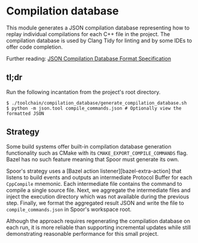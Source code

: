 # Compilation database

This module generates a JSON compilation database representing how to replay
individual compilations for each C++ file in the project. The compilation
database is used by Clang Tidy for linting and by some IDEs to offer code
completion.

Further reading:
[JSON Compilation Database Format Specification][llvm-compilation-database-spec]

## tl;dr
Run the following incantation from the project's root directory.

```
$ ./toolchain/compilation_database/generate_compilation_database.sh
$ python -m json.tool compile_commands.json # Optionally view the formatted JSON
```

## Strategy

Some build systems offer built-in compilation database generation functionality
such as CMake with its `CMAKE_EXPORT_COMPILE_COMMANDS` flag. Bazel has no such
feature meaning that Spoor must generate its own.

Spoor's strategy uses a [Bazel action listener][bazel-extra-action] that listens
to build events and outputs an intermediate Protocol Buffer for each
`CppCompile` mnemonic. Each intermediate file contains the command to compile a
single source file. Next, we aggregate the intermediate files and inject the
execution directory which was not available during the previous step. Finally,
we format the aggregated result JSON and write the file to
`compile_commands.json` in Spoor's workspace root.

Although the approach requires regenerating the compilation database on each
run, it is more reliable than supporting incremental updates while still
demonstrating reasonable performance for this small project.

[bazel-action-listener]: https://docs.bazel.build/versions/master/be/extra-actions.html
[llvm-compilation-database-spec]: https://clang.llvm.org/docs/JSONCompilationDatabase.html
